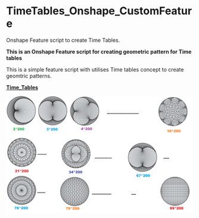 # TimeTables_Onshape_CustomFeature
Onshape Feature script to create Time Tables.

**This is an Onshape Feature script for creating geometric pattern for Time tables**

This is a simple feature script with utilises Time tables concept to create geomtric patterns.

<!-- Here is the link to Onshape document -->
<a href="https://cad.onshape.com/documents/0d1949cf018245d7ec82c31b/v/4d1688a53b5910150327e2f7/e/d5680efa62d1eaeeb99a3bd" target="_blank" title="Go to Onshape"> <B>Time_Tables</B> </a>

<!-- Adding Image -->

<img src="https://github.com/Chakusi/TimeTables_Onshape_CustomFeature/blob/b2/time_tables.png" alt="Times_Table">
